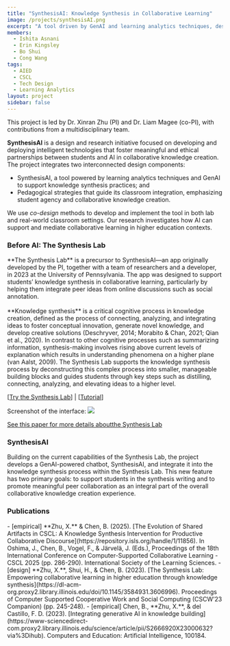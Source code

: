 ```yaml
---
title: "SynthesisAI: Knowledge Synthesis in Collaborative Learning"
image: /projects/synthesisAI.png
excerpt: "A tool driven by GenAI and learning analytics techniques, designed to support knowledge synthesis in collaborative learning"
members:
  - Ishita Asnani
  - Erin Kingsley
  - Bo Shui 
  - Cong Wang
tags:
  - AIED
  - CSCL
  - Tech Design
  - Learning Analytics
layout: project
sidebar: false
---
```


This project is led by Dr. Xinran Zhu (PI) and Dr. Liam Magee (co-PI), with contributions from a multidisciplinary team.


**SynthesisAI** is a design and research initiative focused on developing and deploying intelligent technologies that foster meaningful and ethical partnerships between students and AI in collaborative knowledge creation. The project integrates two interconnected design components:
- SynthesisAI, a tool powered by learning analytics techniques and GenAI to support knowledge synthesis practices; and
- Pedagogical strategies that guide its classroom integration, emphasizing student agency and collaborative knowledge creation.

We use *co-design* methods to develop and implement the tool in both lab and real-world classroom settings. Our research investigates how AI can support and mediate collaborative learning in higher education contexts.

<h3>Before AI: The Synthesis Lab</h3>
**The Synthesis Lab** is a precursor to SynthesisAI—an app originally developed by the PI, together with a team of researchers and a developer, in 2023 at the University of Pennsylvania. The app was designed to support students’ knowledge synthesis in collaborative learning, particularly by helping them integrate peer ideas from online discussions such as social annotation.
<br><br>
**Knowledge synthesis** is a critical cognitive process in knowledge creation, defined as the process of connecting, analyzing, and integrating ideas to foster conceptual innovation, generate novel knowledge, and develop creative solutions (Deschryver, 2014; Morabito & Chan, 2021; Qian et al., 2020). In contrast to other cognitive processes such as summarizing information, synthesis-making involves rising above current levels of explanation which results in understanding phenomena on a higher plane (van Aalst, 2009). The Synthesis Lab supports the knowledge synthesis process by deconstructing this complex process into smaller, manageable building blocks and guides students through key steps such as distilling, connecting, analyzing, and elevating ideas to a higher level. 

[[Try the Synthesis Lab](https://h-synthesizer.web.app/)] | 
[[Tutorial](https://drive.google.com/file/d/1DskypRQT-itHNTaYfOKusy2W7FibVxjB/view?usp=sharing)]

Screenshot of the interface: 
<img src='{{ site.baseurl }}/images/projects/synthesislab.png'>

[See this paper for more details aboutthe Synthesis Lab](https://doi.org/10.1145/3584931.3606996)

<h3>SynthesisAI</h3>
Building on the current capabilities of the Synthesis Lab, the project develops a GenAI-powered chatbot, SynthesisAI, and integrate it into the knowledge synthesis process within the Synthesis Lab. This new feature has two primary goals: to support students in the synthesis writing and to promote meaningful peer collaboration as an integral part of the overall collaborative knowledge creation experience. 

<h3>Publications</h3>
- [empirical] **Zhu, X.** & Chen, B. (2025). [The Evolution of Shared Artifacts in CSCL: A Knowledge Synthesis Intervention for Productive Collaborative Discourse](https://repository.isls.org/handle/1/11856). In Oshima, J., Chen, B., Vogel, F., & Järvelä, J. (Eds.), Proceedings of the 18th International Conference on Computer-Supported Collaborative Learning - CSCL 2025 (pp. 286-290). International Society of the Learning Sciences. 
- [design] **Zhu, X.**, Shui, H., & Chen, B. (2023). [The Synthesis Lab: Empowering collaborative learning in higher education through knowledge synthesis](https://dl-acm-org.proxy2.library.illinois.edu/doi/10.1145/3584931.3606996). Proceedings of Computer Supported Cooperative Work and Social Computing (CSCW’23 Companion) (pp. 245-248).
- [empirical] Chen, B., **Zhu, X.**, & del Castillo, F. D. (2023). [Integrating generative AI in knowledge building](https://www-sciencedirect-com.proxy2.library.illinois.edu/science/article/pii/S2666920X23000632?via%3Dihub). Computers and Education: Artificial Intelligence, 100184.